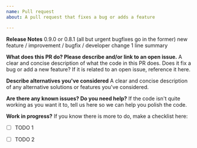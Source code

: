 ```yaml
---
name: Pull request 
about: A pull request that fixes a bug or adds a feature

---
```


**Release Notes**
0.9.0 or 0.8.1 (all but urgent bugfixes go in the former)
new feature / improvement / bugfix / developer change
1 line summary

**What does this PR do? Please describe and/or link to an open issue.**
A clear and concise description of what the code in this PR does. Does it fix a bug or add a new feature?
If it is related to an open issue, reference it here.

**Describe alternatives you've considered**
A clear and concise description of any alternative solutions or features you've considered.

**Are there any known issues? Do you need help?**
If the code isn't quite working as you want it to, tell us here so we can help you polish the code.

**Work in progress?**
If you know there is more to do, make a checklist here:
- [ ] TODO 1
- [ ] TODO 2


